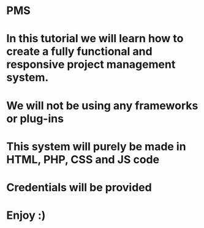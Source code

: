 # PMS
# In this tutorial we will learn how to create a fully functional and responsive project management system.
# We will not be using any frameworks or plug-ins
# This system will purely be made in HTML, PHP, CSS and JS code
# Credentials will be provided
# Enjoy :)
